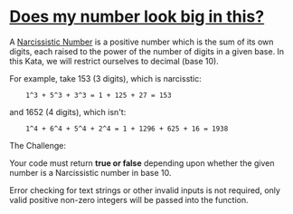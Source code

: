 # [Does my number look big in this?](https://www.codewars.com/kata/5287e858c6b5a9678200083c)
A [Narcissistic Number](https://en.wikipedia.org/wiki/Narcissistic_number) is a positive number which is the sum of its own digits, each raised to the power of the number of digits in a given base. In this Kata, we will restrict ourselves to decimal (base 10).

For example, take 153 (3 digits), which is narcisstic:
```
    1^3 + 5^3 + 3^3 = 1 + 125 + 27 = 153
```
and 1652 (4 digits), which isn't:
```
    1^4 + 6^4 + 5^4 + 2^4 = 1 + 1296 + 625 + 16 = 1938
```

The Challenge:

Your code must return **true or false** depending upon whether the given number is a Narcissistic number in base 10.

Error checking for text strings or other invalid inputs is not required, only valid positive non-zero integers will be passed into the function. 
